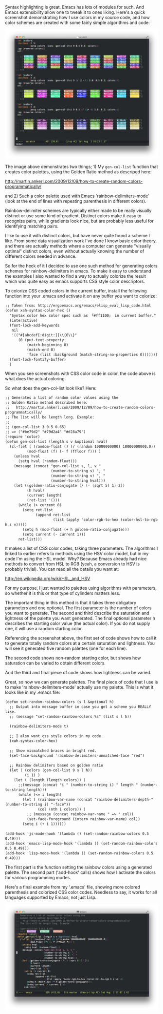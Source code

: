 Syntax highlighting is great. Emacs has lots of modules for such. And
Emacs extensibility allow one to tweak it to ones liking. Here's a
quick screenshot demonstrating how I use colors in my source code, and
how color schemes are created with some fairly simple algorithms and
code:

![](scratch.png?raw=true)

The image above demonstrates two things; 1) My `gen-col-list` function
that creates color palettes, using the Golden Ratio method as
descriped here:

http://martin.ankerl.com/2009/12/09/how-to-create-random-colors-programmatically/

and 2) Such a color palette used with Emacs 'rainbow-delimiters-mode'
(look at the end of lines with repeating parenthesis in different colors).

Rainbow-delimiter schemes are typically either made to be really
visually distinct or use some kind of gradient. Distinct colors make
it easy to recognize pairs, while gradients look nice, but are
probably less useful for identifying matching pairs.

I like to use it with distinct colors, but have never quite found a
scheme I like. From some data visualization work I've done I know
basic color theory, and there are actually methods where a computer
can generate "visually optimal" distinct colors, even without actually
knowing the number of different colors needed in advance.

So for the heck of it I decided to use one such method for generating
colors schemes for rainbow-delimiters in emacs. To make it easy to
understand the examples I also wanted to find a way to actually
colorize the result which was quite easy as emacs supports CSS style
color descriptors.

To colorize CSS coded colors in the current buffer, install the
following function into your .emacs and activate it on any buffer you
want to colorize:

    ;; Taken from: http://ergoemacs.org/emacs/elisp_eval_lisp_code.html
    (defun xah-syntax-color-hex ()
      "Syntax color hex color spec such as 「#ff1100」 in current buffer."
      (interactive)
      (font-lock-add-keywords
       nil
       '(("#[abcdef[:digit:]]\\{6\\}"
          (0 (put-text-property
              (match-beginning 0)
              (match-end 0)
              'face (list :background (match-string-no-properties 0)))))))
      (font-lock-fontify-buffer)
      )

When you see screenshots with CSS color code in color, the code above
is what does the actual coloring.

So what does the gen-col-list look like? Here:

    ;; Generates a list of random color values using the
    ;; Golden Ratio method described here:
    ;;   http://martin.ankerl.com/2009/12/09/how-to-create-random-colors-programmatically/
    ;; The list will be length long. Example:
    ;;
    ;; (gen-col-list 3 0.5 0.65)
    ;; => ("#be79d2" "#79d2a4" "#d28a79")
    (require 'color)
    (defun gen-col-list (length s v &optional hval)
      (cl-flet ( (random-float () (/ (random 10000000000) 10000000000.0))
              (mod-float (f) (- f (ffloor f))) )
        (unless hval
          (setq hval (random-float)))
        (message (concat "gen-col-list s, l, v " 
                         (number-to-string s) ", "
                         (number-to-string v) ", "
                         (number-to-string hval)))
        (let ((golden-ratio-conjugate (/ (- (sqrt 5) 1) 2))
              (h hval)
              (current length)
              (ret-list '()))
          (while (> current 0)
            (setq ret-list
                  (append ret-list 
                          (list (apply 'color-rgb-to-hex (color-hsl-to-rgb h s v)))))
            (setq h (mod-float (+ h golden-ratio-conjugate)))
            (setq current (- current 1)))
          ret-list)))

It makes a list of CSS color codes, taking three parameters. The
algorithms I linked to earlier refers to methods using the HSV color
model, but in my code I'm using the HSL model. Why? Because Emacs
already had nice methods to convert from HSL to RGB (yeah, a
conversion to HSV is probably trivial). You can read all the details
you want at:

http://en.wikipedia.org/wiki/HSL_and_HSV

For my purpose, I just wanted to palettes using algorithms with
parameters, so whether it is this or that type of cylinders matters
less.

The important thing in this method is that it takes three obligatory
parameters and one optional. The first parameter is the number of
colors you want to generate. The second and third describe the
saturation and lightness of the palette you want generated. The final
optional parameter h describes the starting color value (the actual
color). If you do not supply one, it will use a random starting color.

Referencing the screenshot above, the first set of code shows how to
call it to generate totally random colors at a certain saturation and
lightness. You will see it generated five random palettes (one for
each line).

The second code shows non-random starting color, but shows how
saturation can be varied to obtain different colors.

And the third and final piece of code shows how lightness can be
varied.

Great, so now we can generate palettes. The final piece of code that I
use is to make 'rainbow-delimiters-mode' actually use my palette. This
is what it looks like in my .emacs file:

    (defun set-random-rainbow-colors (s l &optional h)
      ;; Output into message buffer in case you get a scheme you REALLY like.
      ;; (message "set-random-rainbow-colors %s" (list s l h))
      
      (rainbow-delimiters-mode t)
    
      ;; I also want css style colors in my code.
      (xah-syntax-color-hex)
      
      ;; Show mismatched braces in bright red.
      (set-face-background 'rainbow-delimiters-unmatched-face "red")
    
      ;; Rainbow delimiters based on golden ratio
      (let ( (colors (gen-col-list 9 s l h))
             (i 1) )
        (let ( (length (length colors)) )
          ;;(message (concat "i " (number-to-string i) " length " (number-to-string length)))
          (while (<= i length) 
            (let ( (rainbow-var-name (concat "rainbow-delimiters-depth-" (number-to-string i) "-face"))
                   (col (nth i colors)) )
              ;; (message (concat rainbow-var-name " => " col))
              (set-face-foreground (intern rainbow-var-name) col))
            (setq i (+ i 1))))))
    
    (add-hook 'js-mode-hook '(lambda () (set-random-rainbow-colors 0.5 0.49)))
    (add-hook 'emacs-lisp-mode-hook '(lambda () (set-random-rainbow-colors 0.5 0.49)))
    (add-hook 'lisp-mode-hook '(lambda () (set-random-rainbow-colors 0.5 0.49)))

The first part is the function setting the rainbow colors using a
generated palette. The second part ('add-hook' calls) shows how I
activate the colors for various programming modes.

Here's a final example from my '.emacs' file, showing more colored
parenthesis and colorized CSS color codes. Needless to say, it works
for all languages supported by Emacs, not just Lisp..

![](dotemacs.png?raw=true)
